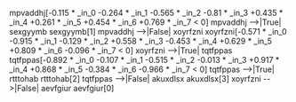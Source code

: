 mpvaddhj[-0.115 * _in_0 -0.264 * _in_1 -0.565 * _in_2 -0.81 * _in_3 +0.435 * _in_4 +0.261 * _in_5 +0.454 * _in_6 +0.769 * _in_7  < 0]
mpvaddhj -->|True| sexgyymb
sexgyymb[1]
mpvaddhj -->|False| xoyrfzni
xoyrfzni[-0.571 * _in_0 -0.915 * _in_1 -0.129 * _in_2 +0.558 * _in_3 -0.453 * _in_4 +0.629 * _in_5 +0.809 * _in_6 -0.096 * _in_7  < 0]
xoyrfzni -->|True| tqtfppas
tqtfppas[-0.892 * _in_0 -0.107 * _in_1 -0.515 * _in_2 -0.013 * _in_3 +0.917 * _in_4 +0.868 * _in_5 -0.384 * _in_6 -0.966 * _in_7  < 0]
tqtfppas -->|True| rtttohab
rtttohab[2]
tqtfppas -->|False| akuxdlsx
akuxdlsx[3]
xoyrfzni -->|False| aevfgiur
aevfgiur[0]

